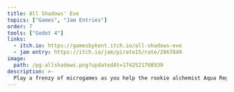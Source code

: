 ```yaml
---
title: All Shadows' Eve
topics: ["Games", "Jam Entries"]
order: 7
tools: ["Godot 4"]
links:
  - itch.io: https://gamesbykent.itch.io/all-shadows-eve
  - jam entry: https://itch.io/jam/pirate15/rate/2867849
image:
  path: /pg-allshadows.png?updatedAt=1742521708939
description: >-
  Play a frenzy of microgames as you help the rookie alchemist Aqua Regia wrangle shadow creatures from the depths!
---
```

